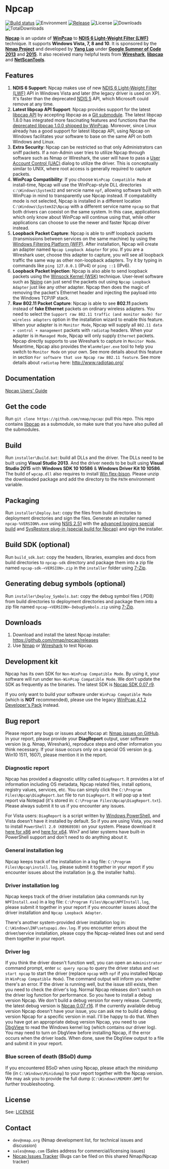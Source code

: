 Npcap
==========

[![Build status](https://ci.appveyor.com/api/projects/status/01yoks5rn14wgny2?svg=true)](https://ci.appveyor.com/project/hsluoyz/npcap)
![Environment](https://img.shields.io/badge/Windows-Vista,%207,%208,%2010-brightgreen.svg)
[![Release](https://img.shields.io/github/release/nmap/npcap.svg)](https://github.com/nmap/npcap/releases)
![License](https://img.shields.io/github/license/nmap/npcap.svg)
![Downloads](https://img.shields.io/github/downloads/nmap/npcap/latest/total.svg)
![TotalDownloads](https://img.shields.io/github/downloads/nmap/npcap/total.svg)

[**Npcap**](http://www.npcap.org) is an update of [**WinPcap**](http://www.winpcap.org/) to [**NDIS 6 Light-Weight Filter (LWF)**](https://msdn.microsoft.com/en-us/library/windows/hardware/ff565492(v=vs.85).aspx) technique. It supports **Windows Vista, 7, 8 and 10**. It is sponsored by the [**Nmap Project**](http://nmap.org/) and developed by [**Yang Luo**](http://www.veotax.com/) under [**Google Summer of Code 2013**](https://www.google-melange.com/gsoc/project/details/google/gsoc2013/hsluoyz/5727390428823552) and [**2015**](https://www.google-melange.com/gsoc/project/details/google/gsoc2015/hsluoyz/5723971634855936). It also received many helpful tests from [**Wireshark**](https://www.wireshark.org/), [**libpcap**](https://github.com/the-tcpdump-group/libpcap) and [**NetScanTools**](http://www.netscantools.com/).

## Features

1. **NDIS 6 Support**: Npcap makes use of new [NDIS 6 Light-Weight Filter (LWF)](https://msdn.microsoft.com/en-us/library/windows/hardware/ff565492(v=vs.85).aspx) API in Windows Vista and later (the legacy driver is used on XP). It's faster than the deprecated [NDIS 5](https://msdn.microsoft.com/en-us/library/windows/hardware/ff557012(v=vs.85).aspx) API, which Microsoft could remove at any time.
2. **Latest libpcap API Support**: Npcap provides support for the latest [libpcap API](https://github.com/the-tcpdump-group/libpcap) by accepting libpcap as a [Git submodule](https://git-scm.com/docs/git-submodule). The latest libpcap 1.8.0 has integrated more fascinating features and functions than the [deprecated libpcap 1.0.0 shipped by WinPcap](https://www.winpcap.org/misc/changelog.htm). Moreover, since Linux already has a good support for latest libpcap API, using Npcap on Windows facilitates your software to base on the same API on both Windows and Linux.
3. **Extra Security**: Npcap can be restricted so that only Administrators can sniff packets. If a non-Admin user tries to utilize Npcap through software such as Nmap or Wireshark, the user will have to pass a [User Account Control (UAC)](http://windows.microsoft.com/en-us/windows/what-is-user-account-control#1TC=windows-7) dialog to utilize the driver. This is conceptually similar to UNIX, where root access is generally required to capture packets.
4. **WinPcap Compatibility**: If you choose ``WinPcap Compatible Mode`` at install-time, Npcap will use the WinPcap-style DLL directories ``c:\Windows\System32`` and servcie name ``npf``, allowing software built with WinPcap in mind to transparently use Npcap instead. If compatability mode is not selected, Npcap is installed in a different location ``C:\Windows\System32\Npcap`` with a different service name ``npcap`` so that both drivers can coexist on the same system. In this case, applications which only know about WinPcap will continue using that, while other applications can choose to use the newer and faster Npcap driver instead.
5. **Loopback Packet Capture**: Npcap is able to sniff loopback packets (transmissions between services on the same machine) by using the [Windows Filtering Platform (WFP)](https://msdn.microsoft.com/en-us/library/windows/desktop/aa366510(v=vs.85).aspx). After installation, Npcap will create an adapter named ``Npcap Loopback Adapter`` for you. If you are a Wireshark user, choose this adapter to capture, you will see all loopback traffic the same way as other non-loopback adapters. Try it by typing in commands like ``ping 127.0.0.1`` (IPv4) or ``ping ::1`` (IPv6).
6. **Loopback Packet Injection**: Npcap is also able to send loopback packets using the [Winsock Kernel (WSK)](https://msdn.microsoft.com/en-us/library/windows/hardware/ff556958(v=vs.85).aspx) technique. User-level software such as [Nping](https://nmap.org/nping/) can just send the packets out using ``Npcap Loopback Adapter`` just like any other adapter. Npcap then does the magic of removing the packet's Ethernet header and injecting the payload into the Windows TCP/IP stack.
7. **Raw 802.11 Packet Capture**: Npcap is able to see **802.11** packets instead of **fake Ethernet** packets on ordinary wireless adapters. You need to select the ``Support raw 802.11 traffic (and monitor mode) for wireless adapters`` option in the installation wizard to enable this feature. When your adapter is in ``Monitor Mode``, Npcap will supply all ``802.11 data + control + management`` packets with ``radiotap`` headers. When your adapter is in ``Managed Mode``, Npcap will only supply ``Ethernet`` packets. Npcap directly supports to use Wireshark to capture in ``Monitor Mode``. Meantime, Npcap also provides the ``WlanHelper.exe`` tool to help you switch to ``Monitor Mode`` on your own. See more details about this feature in section ``For software that use Npcap raw 802.11 feature``. See more details about ``radiotap`` here: http://www.radiotap.org/

## Documentation

[Npcap Users' Guide](https://rawgit.com/nmap/npcap/master/docs/npcap-guide-wrapper.html)

## Get the code

Run ``git clone https://github.com/nmap/npcap``: pull this repo. This repo contains [libpcap](https://github.com/the-tcpdump-group/libpcap) as a submodule, so make sure that you have also pulled all the submodules.

## Build

Run ``installer\Build.bat``: build all DLLs and the driver. The DLLs need to be built using **Visual Studio 2013**. And the driver needs to be built using **Visual Studio 2015** with **Windows SDK 10 10586** & **Windows Driver Kit 10 10586**. The build of ``wpcap.dll`` also requires to install [Win flex-bison](https://sourceforge.net/projects/winflexbison/). Please unzip the downloaded package and add the directory to the ``PATH`` environment variable.

## Packaging

Run ``installer\Deploy.bat``: copy the files from build directories to deployment directories and sign the files. Generate an installer named ``npcap-%VERSION%.exe`` using [NSIS 2.51](http://nsis.sourceforge.net/Main_Page) with the [advanced logging special build](http://nsis.sourceforge.net/Special_Builds#Advanced_logging) and [SysRestore plug-in (special build for Npcap)](https://github.com/hsluoyz/SysRestore) and sign the installer.

## Build SDK (optional)

Run ``build_sdk.bat``: copy the headers, libraries, examples and docs from build directories to ``npcap-sdk`` directory and package them into a zip file named ``npcap-sdk-<VERSION>.zip`` in the ``installer`` folder using [7-Zip](http://www.7-zip.org/).

## Generating debug symbols (optional)

Run ``installer\Deploy_Symbols.bat``: copy the debug symbol files (.PDB) from build directories to deployment directories and package them into a zip file named ``npcap-<VERSION>-DebugSymbols.zip`` using [7-Zip](http://www.7-zip.org/).

## Downloads

1. Download and install the latest Npcap installer: https://github.com/nmap/npcap/releases
2. Use [Nmap](https://nmap.org/) or [Wireshark](https://www.wireshark.org/) to test Npcap.

## Development kit

Npcap has its own SDK for ``Non-WinPcap Compatible Mode``. By using it, your software will run under ``Non-WinPcap Compatible Mode``. We don't update the SDK as frequently as the binaries. The latest SDK is [Npcap SDK 0.07 r9](https://github.com/nmap/npcap/releases/tag/v0.07-r9).

If you only want to build your software under ``WinPcap Compatible Mode`` (which is **NOT** recommended), please use the legacy [WinPcap 4.1.2 Developer's Pack](http://www.winpcap.org/devel.htm) instead.

## Bug report

Please report any bugs or issues about Npcap at: [Nmap issues on GitHub](https://github.com/nmap/nmap/issues). In your report, please provide your **DiagReport** output, user software version (e.g. Nmap, Wireshark), reproduce steps and other information you think necessary. If your issue occurs only on a special OS version (e.g. Win10 1511, 1607), please mention it in the report.

### Diagnostic report ###

Npcap has provided a diagnostic utility called ``DiagReport``. It provides a lot of information including OS metadata, Npcap related files, install options, registry values, services, etc. You can simply click the ``C:\Program Files\Npcap\DiagReport.bat`` file to run ``DiagReport``. It will pop up a text report via Notepad (it's stored in: ``C:\Program Files\Npcap\DiagReport.txt``). Please always submit it to us if you encounter any issues.

For Vista users: ``DiagReport`` is a script written by [Windows PowerShell](https://msdn.microsoft.com/en-us/powershell/mt173057.aspx), and Vista doesn't have it installed by default. So if you are using Vista, you need to install ``PowerShell 2.0 (KB968930)`` on your system. Please download it [here for x86](https://www.microsoft.com/en-hk/download/details.aspx?id=9864) and [here for x64](https://www.microsoft.com/en-us/download/details.aspx?id=9239). Win7 and later systems have built-in PowerShell support and don't need to do anything about it.

### General installation log

Npcap keeps track of the installation in a log file: ``C:\Program Files\Npcap\install.log``, please submit it together in your report if you encounter issues about the installation (e.g. the installer halts).

### Driver installation log

Npcap keeps track of the driver installation (aka commands run by ``NPFInstall.exe``) in a log file: ``C:\Program Files\Npcap\NPFInstall.log``, please submit it together in your report if you encounter issues about the driver installation and ``Npcap Loopback Adapter``.

There's another system-provided driver installation log in: ``C:\Windows\INF\setupapi.dev.log``. If you encounter errors about the driver/service installation, please copy the Npcap-related lines out and send them together in your report.

### Driver log

If you think the driver doesn't function well, you can open an ``Administrator`` command prompt, enter ``sc query npcap`` to query the driver status and ``net start npcap`` to start the driver (replace ``npcap`` with ``npf`` if you installed Npcap in ``WinPcap Compatible Mode``). The command output will inform you whether there's an error. If the driver is running well, but the issue still exists, then you need to check the driver's log. Normal Npcap releases don't switch on the driver log function for performance. So you have to install a debug version Npcap. We don't build a debug version for every release. Currently, the latest debug version is [Npcap 0.07 r16](https://github.com/nmap/npcap/releases/tag/v0.07-r16). If the currently available debug version Npcap doesn't have your issue, you can ask me to build a debug version Npcap for a specific version in mail. I'll be happy to do that. When you have got an appropriate debug version Npcap, you need to use [DbgView](https://technet.microsoft.com/en-us/sysinternals/debugview.aspx) to read the Windows kernel log (which contains our driver log). You may need to turn on DbgView before installing Npcap, if the error occurs when the driver loads. When done, save the DbgView output to a file and submit it in your report.

### Blue screen of death (BSoD) dump

If you encountered BSoD when using Npcap, please attach the minidump file (in ``C:\Windows\Minidump``) to your report together with the Npcap version. We may ask you to provide the full dump (``C:\Windows\MEMORY.DMP``) for further troubleshooting.

## License

See: [LICENSE](https://github.com/nmap/npcap/blob/master/LICENSE)

## Contact

* ``dev@nmap.org`` (Nmap development list, for technical issues and discussion)
* ``sales@nmap.com`` (Sales address for commercial/licensing issues)
* [Npcap Issues Tracker](https://github.com/nmap/nmap/issues/) (Bugs can be filed on this shared Nmap/Npcap tracker)
